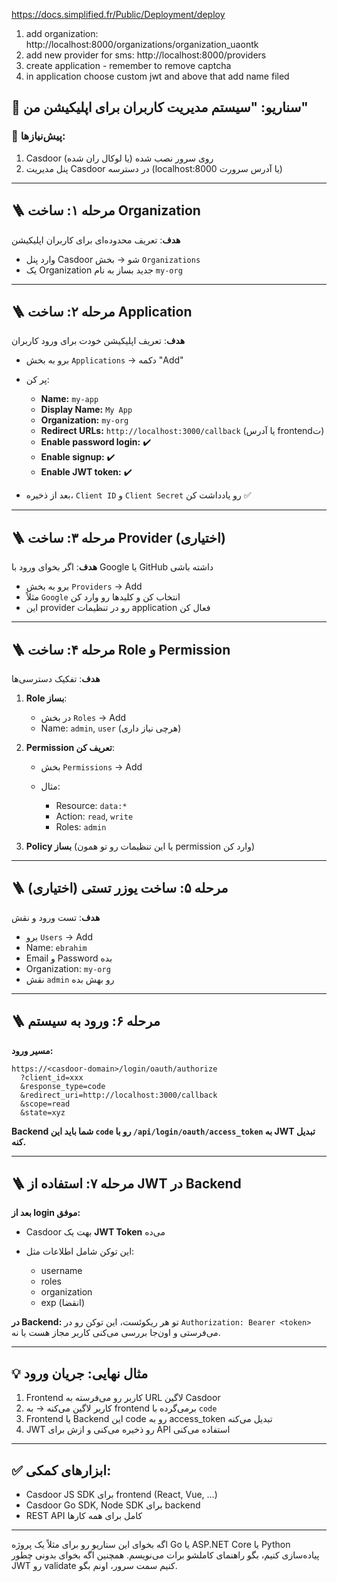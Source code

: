 https://docs.simplified.fr/Public/Deployment/deploy

1. add organization: http://localhost:8000/organizations/organization_uaontk
2. add new provider for sms: http://localhost:8000/providers
3. create application - remember to remove captcha
4. in application choose custom jwt and above that add name filed

## 🧪 سناریو: "سیستم مدیریت کاربران برای اپلیکیشن من"

### 🔧 پیش‌نیازها:

1. Casdoor روی سرور نصب شده (یا لوکال ران شده)
2. پنل مدیریت Casdoor در دسترسه (localhost:8000 یا آدرس سرورت)

---

## 🪜 مرحله ۱: ساخت Organization

**هدف**: تعریف محدوده‌ای برای کاربران اپلیکیشن

* وارد پنل Casdoor شو → بخش `Organizations`
* یک Organization جدید بساز به نام `my-org`

---

## 🪜 مرحله ۲: ساخت Application

**هدف**: تعریف اپلیکیشن خودت برای ورود کاربران

* برو به بخش `Applications` → دکمه "Add"
* پر کن:

  * **Name:** `my-app`
  * **Display Name:** `My App`
  * **Organization:** `my-org`
  * **Redirect URLs:** `http://localhost:3000/callback` (یا آدرس frontendت)
  * **Enable password login:** ✔️
  * **Enable signup:** ✔️
  * **Enable JWT token:** ✔️
* بعد از ذخیره، `Client ID` و `Client Secret` رو یادداشت کن ✅

---

## 🪜 مرحله ۳: ساخت Provider (اختیاری)

**هدف**: اگر بخوای ورود با Google یا GitHub داشته باشی

* برو به بخش `Providers` → Add
* مثلاً `Google` انتخاب کن و کلیدها رو وارد کن
* این provider رو در تنظیمات application فعال کن

---

## 🪜 مرحله ۴: ساخت Role و Permission

**هدف**: تفکیک دسترسی‌ها

1. **Role بساز**:

   * در بخش `Roles` → Add
   * Name: `admin`, `user` (هرچی نیاز داری)

2. **Permission تعریف کن**:

   * بخش `Permissions` → Add
   * مثال:

     * Resource: `data:*`
     * Action: `read`, `write`
     * Roles: `admin`

3. **Policy بساز** (یا این تنظیمات رو تو همون permission وارد کن)

---

## 🪜 مرحله ۵: ساخت یوزر تستی (اختیاری)

**هدف**: تست ورود و نقش

* برو `Users` → Add
* Name: `ebrahim`
* Email و Password بده
* Organization: `my-org`
* نقش `admin` رو بهش بده

---

## 🪜 مرحله ۶: ورود به سیستم

**مسیر ورود:**

```
https://<casdoor-domain>/login/oauth/authorize
  ?client_id=xxx
  &response_type=code
  &redirect_uri=http://localhost:3000/callback
  &scope=read
  &state=xyz
```

**Backend شما باید این `code` رو با `/api/login/oauth/access_token` به JWT تبدیل کنه.**

---

## 🪜 مرحله ۷: استفاده از JWT در Backend

**بعد از login موفق:**

* Casdoor بهت یک **JWT Token** می‌ده
* این توکن شامل اطلاعات مثل:

  * username
  * roles
  * organization
  * exp (انقضا)

**در Backend:**
تو هر ریکوئست، این توکن رو در `Authorization: Bearer <token>` می‌فرستی
و اون‌جا بررسی می‌کنی کاربر مجاز هست یا نه.

---

## 💡 مثال نهایی: جریان ورود

1. Frontend کاربر رو می‌فرسته به URL لاگین Casdoor
2. کاربر لاگین می‌کنه → به frontend برمی‌گرده با `code`
3. Frontend یا Backend این code رو به access\_token تبدیل می‌کنه
4. JWT رو ذخیره می‌کنی و ازش برای API استفاده می‌کنی

---

## ✅ ابزارهای کمکی:

* Casdoor JS SDK برای frontend (React, Vue, ...)
* Casdoor Go SDK, Node SDK برای backend
* REST API کامل برای همه کارها

---

اگه بخوای این سناریو رو برای مثلاً یک پروژه Go یا ASP.NET Core یا Python پیاده‌سازی کنیم، بگو راهنمای کاملشو برات می‌نویسم.
همچنین اگه بخوای بدونی چطور JWT رو validate کنیم سمت سرور، اونم بگو.
